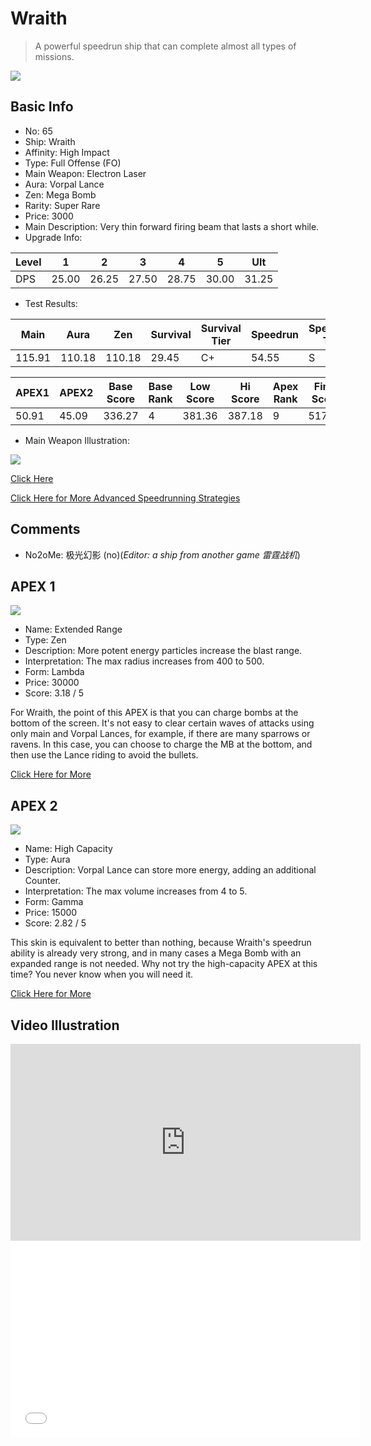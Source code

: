 # Wraith

> A powerful speedrun ship that can complete almost all types of missions.

<img src="/ships/ship_65.png" style={{zoom:1}}/>

## Basic Info

- No: 65
- Ship: Wraith
- Affinity: High Impact
- Type: Full Offense (FO)
- Main Weapon: Electron Laser
- Aura: Vorpal Lance
- Zen: Mega Bomb
- Rarity: Super Rare
- Price: 3000
- Main Description: Very thin forward firing beam that lasts a short while.
- Upgrade Info: 

| Level | 1 | 2 | 3 | 4 | 5 | Ult |
|--|--|--|--|--|--|--|
| DPS | 25.00 | 26.25 | 27.50 | 28.75 | 30.00 | 31.25 |

- Test Results: 

| Main | Aura | Zen | Survival | Survival Tier | Speedrun | Speedrun Tier | Fun | Fun Tier |
|--|--|--|--|--|--|--|--|--|
| 115.91 | 110.18 | 110.18 | 29.45 | C+ | 54.55 | S | 45.82 | A+ |

| APEX1 | APEX2 | Base Score | Base Rank | Low Score | Hi Score | Apex Rank | Final Score | FinalRank |
|--|--|--|--|--|--|--|--|--|
| 50.91 | 45.09 | 336.27 | 4 | 381.36 | 387.18 | 9 | 517.00 | 10 |

- Main Weapon Illustration:

<img src="/illustration/main_65.gif" style={{zoom:1}}/>

[Click Here](https://gamefaqs.gamespot.com/iphone/193681-phoenix-ii/faqs/76704/ship-details-part-7#wraith)

[Click Here for More Advanced Speedrunning Strategies](https://p2myth.club/docs/Cookbook/Wraith)

## Comments

- No2oMe: 极光幻影 (no)(*Editor: a ship from another game 雷霆战机*)

## APEX 1

<img src="/ships/ship_65_apex_1.png" style={{zoom:1}}/>

- Name: Extended Range
- Type: Zen
- Description: More potent energy particles increase the blast range.
- Interpretation: The max radius increases from 400 to 500.
- Form: Lambda
- Price: 30000
- Score: 3.18 / 5

For Wraith, the point of this APEX is that you can charge bombs at the bottom of the screen. It's not easy to clear certain waves of attacks using only main and Vorpal Lances, for example, if there are many sparrows or ravens. In this case, you can choose to charge the MB at the bottom, and then use the Lance riding to avoid the bullets.

[Click Here for More](https://gamefaqs.gamespot.com/iphone/193681-phoenix-ii/faqs/76704/ship-details-part-7#lambda-mb-extended-range-c30000)

## APEX 2

<img src="/ships/ship_65_apex_2.png" style={{zoom:1}}/>

- Name: High Capacity
- Type: Aura
- Description: Vorpal Lance can store more energy, adding an additional Counter.
- Interpretation: The max volume increases from 4 to 5.
- Form: Gamma
- Price: 15000
- Score: 2.82 / 5

This skin is equivalent to better than nothing, because Wraith's speedrun ability is already very strong, and in many cases a Mega Bomb with an expanded range is not needed. Why not try the high-capacity APEX at this time? You never know when you will need it.

[Click Here for More](https://gamefaqs.gamespot.com/iphone/193681-phoenix-ii/faqs/76704/ship-details-part-7#gamma-vl-high-capacity-c15000)

## Video Illustration

<iframe width="560" height="315" src="https://www.youtube.com/embed/rm0NSJnELbU?si=KS1onnIzUnBuoMrC" title="YouTube video player" frameborder="0" allow="accelerometer; autoplay; clipboard-write; encrypted-media; gyroscope; picture-in-picture; web-share" referrerpolicy="strict-origin-when-cross-origin" allowfullscreen></iframe>

<br/>

<iframe width="560" height="315" src="//player.bilibili.com/player.html?aid=443160013&bvid=BV1LL411a7RS&cid=1116068708&p=1&autoplay=false" scrolling="no" border="0" frameborder="no" allow="accelerometer; autoplay; clipboard-write; encrypted-media; gyroscope; picture-in-picture; web-share" framespacing="0" allowfullscreen="true"> </iframe>
